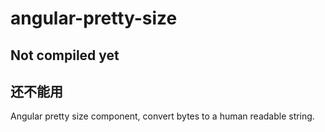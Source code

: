 # angular-pretty-size
## Not compiled yet
## 还不能用
Angular pretty size component, convert bytes to a human readable string.
